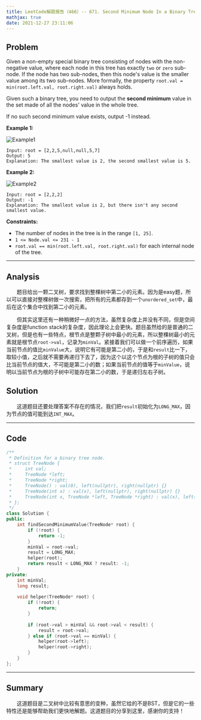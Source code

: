 ```yaml
---
title: LeetCode解题报告（466）-- 671. Second Minimum Node In a Binary Tree
mathjax: true
date: 2021-12-27 23:11:06
---
```


## Problem

Given a non-empty special binary tree consisting of nodes with the non-negative value, where each node in this tree has exactly `two` or `zero` sub-node. If the node has two sub-nodes, then this node's value is the smaller value among its two sub-nodes. More formally, the property `root.val = min(root.left.val, root.right.val)` always holds.

Given such a binary tree, you need to output the **second minimum** value in the set made of all the nodes' value in the whole tree.

If no such second minimum value exists, output -1 instead.

<!-- more -->

**Example 1:**

![Example1](https://assets.leetcode.com/uploads/2020/10/15/smbt1.jpg)

```
Input: root = [2,2,5,null,null,5,7]
Output: 5
Explanation: The smallest value is 2, the second smallest value is 5.
```

**Example 2:**

![Example2](https://assets.leetcode.com/uploads/2020/10/15/smbt2.jpg)

```
Input: root = [2,2,2]
Output: -1
Explanation: The smallest value is 2, but there isn't any second smallest value.
```

**Constraints:**

- The number of nodes in the tree is in the range `[1, 25]`.
- `1 <= Node.val <= 231 - 1`
- `root.val == min(root.left.val, root.right.val)` for each internal node of the tree.

---

## Analysis

&emsp;&emsp;题目给出一颗二叉树，要求找到整棵树中第二小的元素。因为是easy题，所以可以直接对整棵树做一次搜索，把所有的元素都存到一个`unordered_set`中，最后在这个集合中找到第二小的元素。

&emsp;&emsp;但其实这里还有一种稍微好一点的方法，虽然复杂度上并没有不同，但是空间复杂度是function stack的复杂度，因此理论上会更快。题目虽然给的是普通的二叉树，但是也有一些特点，根节点是整颗子树中最小的元素，所以整棵树最小的元素就是根节点`root->val`，记录为`minVal`。紧接着我们可以做一个前序遍历，如果当前节点的值比`minValue`大，说明它有可能是第二小的，于是和`result`比一下，取较小值，之后就不需要再递归下去了，因为这个以这个节点为根的子树的值只会比当前节点的值大，不可能是第二小的数；如果当前节点的值等于`minValue`，说明以当前节点为根的子树中可能存在第二小的数，于是递归左右子树。

## Solution

&emsp;&emsp;这道题目还要处理答案不存在的情况，我们把`result`初始化为`LONG_MAX`，因为节点的值可能到达`INT_MAX`。

------

## Code

```c++
/**
 * Definition for a binary tree node.
 * struct TreeNode {
 *     int val;
 *     TreeNode *left;
 *     TreeNode *right;
 *     TreeNode() : val(0), left(nullptr), right(nullptr) {}
 *     TreeNode(int x) : val(x), left(nullptr), right(nullptr) {}
 *     TreeNode(int x, TreeNode *left, TreeNode *right) : val(x), left(left), right(right) {}
 * };
 */
class Solution {
public:
    int findSecondMinimumValue(TreeNode* root) {
        if (!root) {
            return -1;
        }
        minVal = root->val;
        result = LONG_MAX;
        helper(root);
        return result < LONG_MAX ? result: -1;
    }
private:
    int minVal;
    long result;
    
    void helper(TreeNode* root) {
        if (!root) {
            return;
        }
        
        if (root->val > minVal && root->val < result) {
            result = root->val;
        } else if (root->val == minVal) {
            helper(root->left);
            helper(root->right);
        }
    }
};
```

------

## Summary

&emsp;&emsp;这道题目是二叉树中比较有意思的变种，虽然它给的不是BST，但是它的一些特性还是能够帮助我们更快地解题。这道题目的分享到这里，感谢你的支持！
